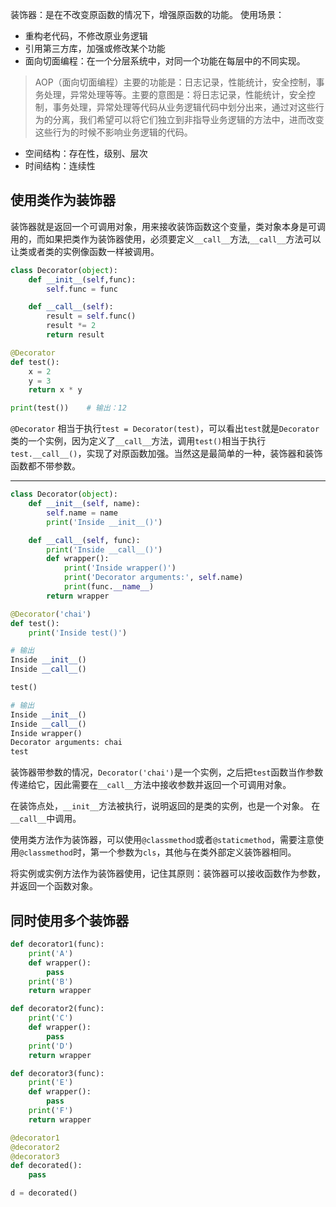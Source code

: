 装饰器：是在不改变原函数的情况下，增强原函数的功能。
使用场景：
- 重构老代码，不修改原业务逻辑
- 引用第三方库，加强或修改某个功能
- 面向切面编程：在一个分层系统中，对同一个功能在每层中的不同实现。
> AOP（面向切面编程）主要的功能是：日志记录，性能统计，安全控制，事务处理，异常处理等等。主要的意图是：将日志记录，性能统计，安全控制，事务处理，异常处理等代码从业务逻辑代码中划分出来，通过对这些行为的分离，我们希望可以将它们独立到非指导业务逻辑的方法中，进而改变这些行为的时候不影响业务逻辑的代码。

- 空间结构：存在性，级别、层次
- 时间结构：连续性

## 使用类作为装饰器
装饰器就是返回一个可调用对象，用来接收装饰函数这个变量，类对象本身是可调用的，而如果把类作为装饰器使用，必须要定义`__call__`方法,`__call__`方法可以让类或者类的实例像函数一样被调用。
``` python
class Decorator(object):
	def __init__(self,func):
		self.func = func

	def __call__(self):
		result = self.func()
		result *= 2
		return result

@Decorator
def test():
	x = 2
	y = 3
	return x * y

print(test())    # 输出：12
```
`@Decorator` 相当于执行`test = Decorator(test)`，可以看出`test`就是`Decorator`类的一个实例，因为定义了`__call__`方法，调用`test()`相当于执行`test.__call__()`，实现了对原函数加强。当然这是最简单的一种，装饰器和装饰函数都不带参数。

---

``` python
class Decorator(object):
	def __init__(self, name):
		self.name = name
		print('Inside __init__()')

	def __call__(self, func):
		print('Inside __call__()')
		def wrapper():
			print('Inside wrapper()')
			print('Decorator arguments:', self.name)
			print(func.__name__)
		return wrapper

@Decorator('chai')
def test():
	print('Inside test()')

# 输出
Inside __init__()
Inside __call__()

test()

# 输出
Inside __init__()
Inside __call__()
Inside wrapper()
Decorator arguments: chai
test
```
装饰器带参数的情况，`Decorator('chai')`是一个实例，之后把`test`函数当作参数传递给它，因此需要在`__call__`方法中接收参数并返回一个可调用对象。

在装饰点处，`__init__`方法被执行，说明返回的是类的实例，也是一个对象。
在`__call__`中调用。

使用类方法作为装饰器，可以使用`@classmethod`或者`@staticmethod`，需要注意使用`@classmethod`时，第一个参数为`cls`，其他与在类外部定义装饰器相同。

将实例或实例方法作为装饰器使用，记住其原则：装饰器可以接收函数作为参数，并返回一个函数对象。
## 同时使用多个装饰器
``` python
def decorator1(func):
	print('A')
	def wrapper():
		pass
	print('B')
	return wrapper

def decorator2(func):
	print('C')
	def wrapper():
		pass
	print('D')
	return wrapper

def decorator3(func):
	print('E')
	def wrapper():
		pass
	print('F')
	return wrapper

@decorator1
@decorator2
@decorator3
def decorated():
	pass

d = decorated()
```
